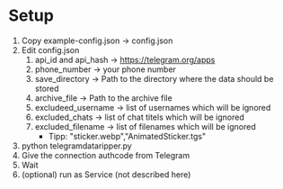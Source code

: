# Setup
1. Copy example-config.json -> config.json
2. Edit config.json
    1. api_id and api_hash -> https://telegram.org/apps
    2. phone_number -> your phone number
    3. save_directory -> Path to the directory where the data should be stored
    4. archive_file -> Path to the archive file 
    5. excludeed_username -> list of usernames which will be ignored
    6. excluded_chats -> list of chat titels which will be ignored
    7. excluded_filename -> list of filenames which will be ignored
        - Tipp: "sticker.webp","AnimatedSticker.tgs"
3. python telegramdataripper.py
4. Give the connection authcode from Telegram
5. Wait
6. (optional) run as Service (not described here)